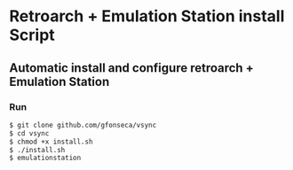 # Retroarch + Emulation Station install Script

## Automatic install and configure retroarch + Emulation Station

### Run
```sh
$ git clone github.com/gfonseca/vsync
$ cd vsync
$ chmod +x install.sh
$ ./install.sh
$ emulationstation
```

